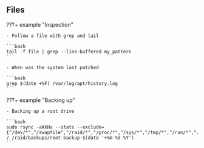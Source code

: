 ## Files
???+ example "Inspection"

    - Follow a file with grep and tail

    ```bash
    tail -f file | grep --line-buffered my_pattern
    ```

    - When was the system last patched

    ```bash
    grep $(date +%F) /var/log/apt/history.log
    ```

???+ example "Backing up"

    - Backing up a root drive

    ```bash
    sudo rsync -aAXHv --stats --exclude={"/dev/*","/swapfile","/raid/*","/proc/*","/sys/*","/tmp/*","/run/*","/mnt/*","/media/*","/lost+found"} / /raid/backups/root-backup-$(date '+%m-%d-%Y')
    ```

